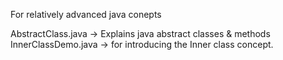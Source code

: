 For relatively advanced java conepts

AbstractClass.java -> Explains java abstract classes & methods
InnerClassDemo.java -> for introducing the Inner class concept.
